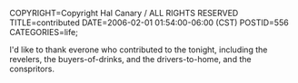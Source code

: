 COPYRIGHT=Copyright Hal Canary / ALL RIGHTS RESERVED
TITLE=contributed
DATE=2006-02-01 01:54:00-06:00 (CST)
POSTID=556
CATEGORIES=life;

I'd like to thank everone who contributed to the tonight, including the revelers, the buyers-of-drinks, and the drivers-to-home, and the conspritors.
